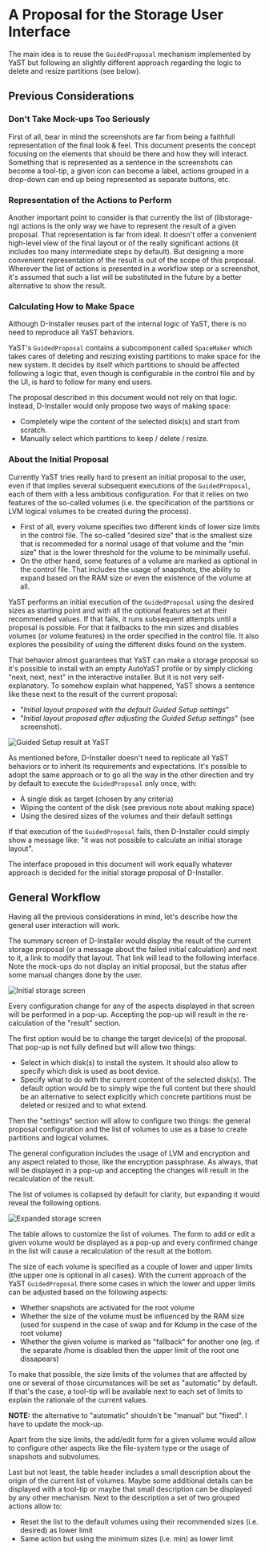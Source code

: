 # A Proposal for the Storage User Interface

The main idea is to reuse the `GuidedProposal` mechanism implemented by YaST but following an
slightly different approach regarding the logic to delete and resize partitions (see below).

## Previous Considerations

### Don't Take Mock-ups Too Seriously

First of all, bear in mind the screenshots are far from being a faithfull representation of the
final look & feel. This document presents the concept focusing on the elements that should be there
and how they will interact. Something that is represented as a sentence in the screenshots can
become a tool-tip, a given icon can become a label, actions grouped in a drop-down can end up
being represented as separate buttons, etc.

### Representation of the Actions to Perform

Another important point to consider is that currently the list of (libstorage-ng) actions is the
only way we have to represent the result of a given proposal. That representation is far from ideal.
It doesn't offer a convenient high-level view of the final layout or of the really significant
actions (it includes too many intermediate steps by default). But designing a more convenient
representation of the result is out of the scope of this proposal. Wherever the list of actions is
presented in a workflow step or a screenshot, it's assumed that such a list will be substituted in
the future by a better alternative to show the result.

### Calculating How to Make Space

Although D-Installer reuses part of the internal logic of YaST, there is no need to reproduce all
YaST behaviors.

YaST's `GuidedProposal` contains a subcomponent called `SpaceMaker` which takes cares of deleting
and resizing existing partitions to make space for the new system. It decides by itself which
partitions to should be affected following a logic that, even though is configurable in the control
file and by the UI, is hard to follow for many end users.

The proposal described in this document would not rely on that logic. Instead, D-Installer would
only propose two ways of making space:

- Completely wipe the content of the selected disk(s) and start from scratch.
- Manually select which partitions to keep / delete / resize.

### About the Initial Proposal

Currently YaST tries really hard to present an initial proposal to the user, even if that implies
several subsequent executions of the `GuidedProposal`, each of them with a less ambitious
configuration. For that it relies on two features of the so-called volumes (i.e. the specification
of the partitions or LVM logical volumes to be created during the process).

- First of all, every volume specifies two different kinds of lower size limits in the control file.
  The so-called "desired size" that is the smallest size that is recommeded for a normal usage of
  that volume and the "min size" that is the lower threshold for the volume to be minimally useful.
- On the other hand, some features of a volume are marked as optional in the control file. That
  includes the usage of snapshots, the ability to expand based on the RAM size or even the existence
  of the volume at all.

YaST performs an initial execution of the `GuidedProposal` using the desired sizes as starting point
and with all the optional features set at their recommended values. If that fails, it runs
subsequent attempts until a proposal is possible. For that it fallbacks to the min sizes and
disables volumes (or volume features) in the order specified in the control file. It also explores
the possibility of using the different disks found on the system.

That behavior almost guarantees that YaST can make a storage proposal so it's possible to install
with an empty AutoYaST profile or by simply clicking "next, next, next" in the interactive
installer. But it is not very self-explanatory. To somehow explain what happened, YaST shows a
sentence like these next to the result of the current proposal:

- "_Initial layout proposed with the default Guided Setup settings_"
- "_Initial layout proposed after adjusting the Guided Setup settings_" (see screenshot).

![Guided Setup result at YaST](img/yast_guided_result.png)

As mentioned before, D-Installer doesn't need to replicate all YaST behaviors or to inherit its
requirements and expectations. It's possible to adopt the same approach or to go all the way in the
other direction and try by default to execute the `GuidedProposal` only once, with:

  - A single disk as target (chosen by any criteria)
  - Wiping the content of the disk (see previous note about making space)
  - Using the desired sizes of the volumes and their default settings

If that execution of the `GuidedProposal` fails, then D-Installer could simply show a message like:
"it was not possible to calculate an initial storage layout".

The interface proposed in this document will work equally whatever approach is decided for the
initial storage proposal of D-Installer.

## General Workflow

Having all the previous considerations in mind, let's describe how the general user interaction will
work.

The summary screen of D-Installer would display the result of the current storage proposal (or a
message about the failed initial calculation) and next to it, a link to modify that layout.
That link will lead to the following interface. Note the mock-ups do not display an initial
proposal, but the status after some manual changes done by the user.

![Initial storage screen](img/dinstaller_guided_initial.png)

Every configuration change for any of the aspects displayed in that screen will be performed in a
pop-up. Accepting the pop-up will result in the re-calculation of the "result" section.

The first option would be to change the target device(s) of the proposal. That pop-up is not fully
defined but will allow two things:

- Select in which disk(s) to install the system. It should also allow to specify which disk is
  used as boot device.
- Specify what to do with the current content of the selected disk(s). The default option would be
  to simply wipe the full content but there should be an alternative to select explicitly which
  concrete partitions must be deleted or resized and to what extend.

Then the "settings" section will allow to configure two things: the general proposal configuration
and the list of volumes to use as a base to create partitions and logical volumes.

The general configuration includes the usage of LVM and encryption and any aspect related to those,
like the encryption passphrase. As always, that will be displayed in a pop-up and accepting the
changes will result in the recalculation of the result.

The list of volumes is collapsed by default for clarity, but expanding it would reveal the following
options.

![Expanded storage screen](img/dinstaller_guided_expanded.png)

The table allows to customize the list of volumes. The form to add or edit a given volume
would be displayed as a pop-up and every confirmed change in the list will cause a recalculation of
the result at the bottom.

The size of each volume is specified as a couple of lower and upper limits (the upper one is
optional in all cases). With the current approach of the YaST `GuidedProposal` there some cases in
which the lower and upper limits can be adjusted based on the following aspects:

- Whether snapshots are activated for the root volume
- Whether the size of the volume must be influenced by the RAM size (used for suspend in the case
  of swap and for Kdump in the case of the root volume)
- Whether the given volume is marked as "fallback" for another one (eg. if the separate /home is
  disabled then the upper limit of the root one dissapears)

To make that possible, the size limits of the volumes that are affected by one or several of those
circumstances will be set as "automatic" by default. If that's the case, a tool-tip will be
available next to each set of limits to explain the rationale of the current values.

**NOTE:** the alternative to "automatic" shouldn't be "manual" but "fixed". I have to update the
mock-up.

Apart from the size limits, the add/edit form for a given volume would allow to configure other
aspects like the file-system type or the usage of snapshots and subvolumes.

Last but not least, the table header includes a small description about the origin of the current
list of volumes. Maybe some additional details can be displayed with a tool-tip or maybe that small
description can be displayed by any other mechanism. Next to the description a set of two grouped
actions allow to:

- Reset the list to the default volumes using their recommended sizes (i.e. desired) as lower limit
- Same action but using the minimum sizes (i.e. min) as lower limit

